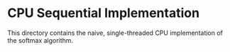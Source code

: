 # CPU Sequential Implementation

This directory contains the naive, single-threaded CPU implementation of the softmax algorithm.
